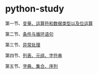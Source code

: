 # python-study
第一节、[变量、运算符和数据类型以及位运算](https://nbviewer.jupyter.org/github/jachin-zhao/python-study/blob/master/1%E3%80%81%E5%8F%98%E9%87%8F%E3%80%81%E8%BF%90%E7%AE%97%E7%AC%A6%E5%92%8C%E6%95%B0%E6%8D%AE%E7%B1%BB%E5%9E%8B.ipynb)

第二节、[条件与循环语句](https://nbviewer.jupyter.org/github/jachin-zhao/python-study/blob/master/2%E3%80%81%E6%9D%A1%E4%BB%B6%E4%B8%8E%E5%BE%AA%E7%8E%AF%E8%AF%AD%E5%8F%A5.ipynb)

第三节、[异常处理](https://nbviewer.jupyter.org/github/jachin-zhao/python-study/blob/master/3%E3%80%81%E5%BC%82%E5%B8%B8%E5%A4%84%E7%90%86.ipynb)

第四节、[列表、元组、字符串](https://nbviewer.jupyter.org/github/jachin-zhao/python-study/blob/master/4%E3%80%81%E5%88%97%E8%A1%A8%E3%80%81%E5%85%83%E7%BB%84%E3%80%81%E5%AD%97%E7%AC%A6%E4%B8%B2.ipynb)

第五节、[字典、集合、序列](https://nbviewer.jupyter.org/github/jachin-zhao/python-study/blob/master/5%E3%80%81%E5%AD%97%E5%85%B8%E3%80%81%E9%9B%86%E5%90%88%E3%80%81%E5%BA%8F%E5%88%97.ipynb)
